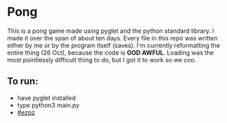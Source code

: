 <h1> Pong </h1>
<p>This is a pong game made using pyglet and the python standard library. I made it over the span of about ten days. Every file in this repo was written either by me or by the program itself (saves). I'm currently reformatting the entire thing (26 Oct), because the code is <strong>GOD AWFUL</strong>. Loading was the most pointlessly difficult thing to do, but I got it to work so we coo. </p>

<h2>To run:</h2>
<ul>
	<li>have pyglet installed</li>
	<li>type python3 main.py</li>
	<li><a href="https://www.twitter.com/hashtag/ezpz">#ezpz</a></li>
</ul>

